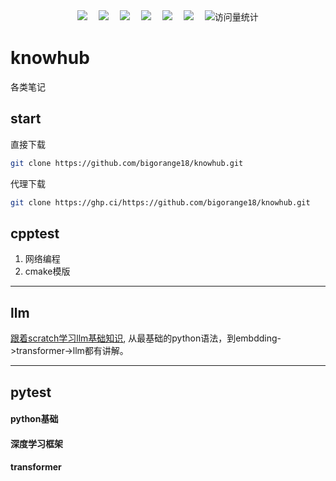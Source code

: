 <!-- profile logo 个人资料徽标 -->

<div align="center">
    <a href="https://twitter.com/chenorange2219/"><img src="https://img.shields.io/badge/Twitter-推特-blue" /></a> 
    <a href="https://www.youtube.com/@chenorange2219"><img src="https://img.shields.io/badge/YouTube-油管-c32136" /></a> 
    <a href="https://box.sunguoqi.com/weixin_mp"><img src="https://img.shields.io/badge/WeChat-微信-07c160" /></a> 
    <a href="https://space.bilibili.com/321166054/"><img src="https://img.shields.io/badge/Bilibili-B站-ff69b4" /></a> 
    <a href="https://blog.csdn.net/royal_killer?spm=1011.2124.3001.5343/"><img src="https://img.shields.io/badge/CSDN-论坛-c32136" /></a> 
    <a href="https://www.zhihu.com/people//ha-lou-kti-44-92/"><img src="https://img.shields.io/badge/Zhihu-知乎-blue" /></a> 
    <!-- visitor statistics logo 访问量统计徽标 -->
    <img src="https://komarev.com/ghpvc/?username=bigorange18&label=Views&color=0e75b6&style=flat" alt="访问量统计" />
  </div>

# knowhub

各类笔记

## start

直接下载

```bash
git clone https://github.com/bigorange18/knowhub.git
```

代理下载

```bash
git clone https://ghp.ci/https://github.com/bigorange18/knowhub.git
```

## cpptest

1. 网络编程
2. cmake模版


---

## llm

[跟着scratch学习llm基础知识](https://github.com/bigorange18/knowhub/tree/main/llm/LLMs-from-scratch "llm"), 从最基础的python语法，到embdding->transformer->llm都有讲解。




---

## pytest

#### python基础

#### 深度学习框架

#### transformer
